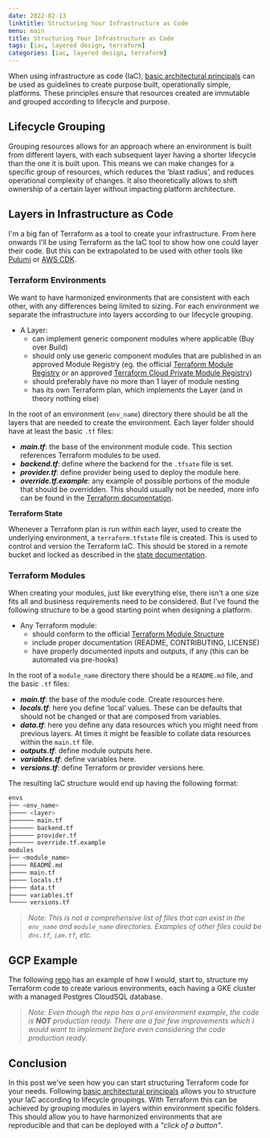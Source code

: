 ```yaml
---
date: 2022-02-13
linktitle: Structuring Your Infrastructure as Code
menu: main
title: Structuring Your Infrastructure as Code
tags: [iac, layered design, terraform]
categories: [iac, layered design, terraform]
---
```


When using infrastructure as code (IaC), [basic architectural principals](/post/platform-setup/#basic-architectural-principles) can be used as guidelines to create purpose built, operationally simple, platforms. These principles ensure that resources created are immutable and grouped according to lifecycle and purpose.

## Lifecycle Grouping

Grouping resources allows for an approach where an environment is built from different layers, with each subsequent layer having a shorter lifecycle than the one it is built upon. This means we can make changes for a specific group of resources, which reduces the ‘blast radius’, and reduces operational complexity of changes. It also theoretically allows to shift ownership of a certain layer without impacting platform architecture.

## Layers in Infrastructure as Code

I'm a big fan of Terraform as a tool to create your infrastructure. From here onwards I'll be using Terraform as the IaC tool to show how one could layer their code. But this can be extrapolated to be used with other tools like [Pulumi](https://www.pulumi.com/) or [AWS CDK](https://aws.amazon.com/cdk/).

### Terraform Environments

We want to have harmonized environments that are consistent with each other, with any differences being limited to sizing. For each environment we separate the infrastructure into layers according to our lifecycle grouping.

  * A Layer:
    - can implement generic component modules where applicable (Buy over Build)
    - should only use generic component modules that are published in an approved Module Registry (eg. the official [Terraform Module Registry](https://registry.terraform.io/) or an approved [Terraform Cloud Private Module Registry](https://www.terraform.io/cloud-docs/registry/using))
    - should preferably have no more than 1 layer of module nesting
    - has its own Terraform plan, which implements the Layer (and in theory nothing else)

In the root of an environment (`env_name`) directory there should be all the layers that are needed to create the environment. Each layer folder should have at least the basic `.tf` files:
- **_main.tf_**: the base of the environment module code. This section references Terraform modules to be used.
- **_backend.tf_**: define where the backend for the `.tfsate` file is set.
- **_provider.tf_**: define provider being used to deploy the module here.
- **_override.tf.example_**: any example of possible portions of the module that should be overridden. This should usually not be needed, more info can be found in the [Terraform documentation](https://www.terraform.io/language/files/override).

**Terraform State**

Whenever a Terraform plan is run within each layer, used to create the underlying environment, a `terraform.tfstate` file is created.
This is used to control and version the Terraform IaC. This should be stored in a remote bucket and locked as described in the [state documentation](https://www.terraform.io/language/state).

### Terraform Modules

When creating your modules, just like everything else, there isn't a one size fits all and business requirements need to be considered. But I've found the following structure to be a good starting point when designing a platform.

  * Any Terraform module:
    - should conform to the official [Terraform Module Structure](https://www.terraform.io/language/modules/develop#module-structure)
    - include proper documentation (README, CONTRIBUTING, LICENSE)
    - have properly documented inputs and outputs, if any (this can be automated via pre-hooks)

In the root of a `module_name` directory there should be a `README.md` file, and the basic `.tf` files:
- **_main.tf_**: the base of the module code. Create resources here.
- **_locals.tf_**: here you define ‘local’ values. These can be defaults that should not be changed or that are composed from variables.
- **_data.tf_**: here you define any data resources which you might need from previous layers. At times it might be feasible to collate data resources within the `main.tf` file.
- **_outputs.tf_**: define module outputs here.
- **_variables.tf_**: define variables here.
- **_versions.tf_**: define Terraform or provider versions here.

The resulting IaC structure would end up having the following format:

```bash
envs
├── <env_name>
├──── <layer>
├────── main.tf
├────── backend.tf
├────── provider.tf
├────── override.tf.example
modules
├── <module_name>
├──── README.md
├──── main.tf
├──── locals.tf
├──── data.tf
├──── variables.tf
└──── versions.tf
```

> _Note: This is not a comprehensive list of files that can exist in the `env_name` and `module_name` directories. Examples of other files could be `dns.tf`, `iam.tf`, etc._

## GCP Example

The following [repo](https://github.com/TimothyMamo/structure-iac) has an example of how I would, start to, structure my Terraform code to create various environments, each having a GKE cluster with a managed Postgres CloudSQL database.

> _Note: Even though the repo has a `prd` environment example, the code is **NOT** production ready. There are a fair few improvements which I would want to implement before even considering the code production ready._

## Conclusion

 In this post we've seen how you can start structuring Terraform code for your needs. Following [basic architectural principals](/post/platform-setup/#basic-architectural-principles) allows you to structure your IaC according to lifecycle groupings. With Terraform this can be achieved by grouping modules in layers within environment specific folders. This should allow you to have harmonized environments that are reproducible and that can be deployed with a _"click of a button"_.